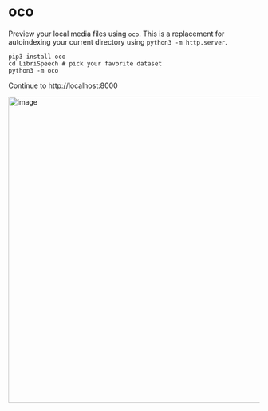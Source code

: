 # oco

Preview your local media files using `oco`. This is a replacement for autoindexing your current directory using `python3 -m http.server`.

```
pip3 install oco
cd LibriSpeech # pick your favorite dataset
python3 -m oco
```

Continue to http://localhost:8000

<img width="614" alt="image" src="https://user-images.githubusercontent.com/66214/182046442-8474de6f-a0e1-4f18-a164-d1648867074b.png">
